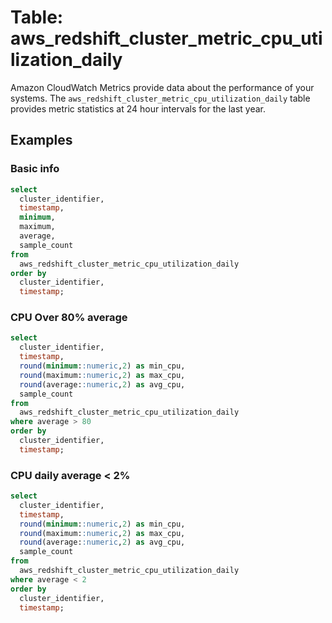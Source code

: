 # Table: aws_redshift_cluster_metric_cpu_utilization_daily

Amazon CloudWatch Metrics provide data about the performance of your systems.  The `aws_redshift_cluster_metric_cpu_utilization_daily` table provides metric statistics at 24 hour intervals for the last year.


## Examples

### Basic info

```sql
select
  cluster_identifier,
  timestamp,
  minimum,
  maximum,
  average,
  sample_count
from
  aws_redshift_cluster_metric_cpu_utilization_daily
order by
  cluster_identifier,
  timestamp;
```

### CPU Over 80% average

```sql
select
  cluster_identifier,
  timestamp,
  round(minimum::numeric,2) as min_cpu,
  round(maximum::numeric,2) as max_cpu,
  round(average::numeric,2) as avg_cpu,
  sample_count
from
  aws_redshift_cluster_metric_cpu_utilization_daily
where average > 80
order by
  cluster_identifier,
  timestamp;
```

### CPU daily average < 2%

```sql
select
  cluster_identifier,
  timestamp,
  round(minimum::numeric,2) as min_cpu,
  round(maximum::numeric,2) as max_cpu,
  round(average::numeric,2) as avg_cpu,
  sample_count
from
  aws_redshift_cluster_metric_cpu_utilization_daily
where average < 2
order by
  cluster_identifier,
  timestamp;
```